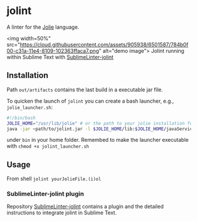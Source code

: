 # jolint

A linter for the [Jolie](http://jolie-lang.org) language.

<img width=50%" src="https://cloud.githubusercontent.com/assets/905938/6501587/784b0f00-c31a-11e4-8109-102363ffaca7.png" alt="demo image">
Jolint running within Sublime Text with [SublimeLinter-jolint](https://github.com/thesave/SublimeLinter-jolint)

## Installation

Path `out/artifacts` contains the last build in a executable jar file.

To quicken the launch of `jolint` you can create a bash launcher, e.g., `jolie_launcher.sh`: 

```bash
#!/bin/bash
JOLIE_HOME="/usr/lib/jolie" # or the path to your jolie installation folder
java -jar ~path/to/jolint.jar -l $JOLIE_HOME/lib:$JOLIE_HOME/javaServices/*:$JOLIE_HOME/extensions/* -i $JOLIE_HOME/include $1
```

under `bin` in your home folder. Remembed to make the launcher executable with `chmod +x jolint_launcher.sh`

## Usage

From shell `jolint yourJolieFile.(i)ol`

### SublimeLinter-jolint plugin

Repository [SublimeLinter-jolint](https://github.com/thesave/SublimeLinter-jolint) contains a plugin and the detailed instructions to integrate jolint in Sublime Text.
